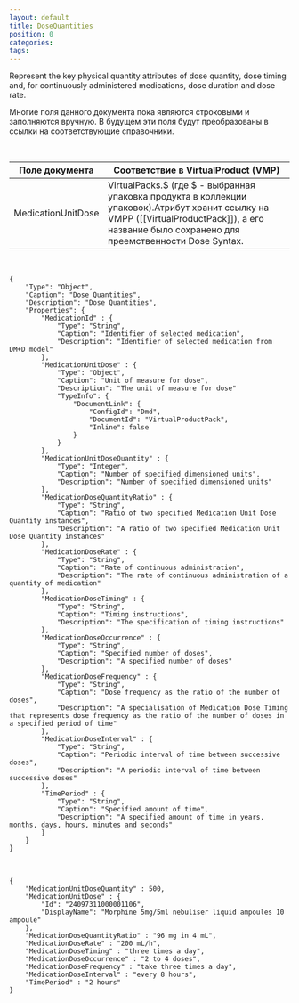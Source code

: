 ```yaml
---
layout: default
title: DoseQuantities
position: 0
categories: 
tags: 
---
```


Represent the key physical quantity attributes of dose quantity, dose timing and, for continuously administered medications, dose duration and dose rate.

Многие поля данного документа пока являются строковыми и заполняются вручную. В будущем эти поля будут преобразованы в ссылки на соответствующие справочники.

   

|Поле документа|Соответствие в VirtualProduct (VMP)|
|--------------|-----------------------------------|
|MedicationUnitDose|VirtualPacks.$ (где $ - выбранная упаковка продукта в коллекции упаковок).Атрибут хранит ссылку на VMPP ([[VirtualProductPack]]), а его название было сохранено для преемственности Dose Syntax.|

   

```
{
    "Type": "Object",
    "Caption": "Dose Quantities",
    "Description": "Dose Quantities",
    "Properties": {
        "MedicationId" : {
            "Type": "String",
            "Caption": "Identifier of selected medication",
            "Description": "Identifier of selected medication from DM+D model"     
        },
        "MedicationUnitDose" : {
            "Type": "Object",
            "Caption": "Unit of measure for dose",
            "Description": "The unit of measure for dose"     
            "TypeInfo": {
                "DocumentLink": {
                    "ConfigId": "Dmd",
                    "DocumentId": "VirtualProductPack",
                    "Inline": false
                }
            }
		},
        "MedicationUnitDoseQuantity" : {
            "Type": "Integer",
            "Caption": "Number of specified dimensioned units",
            "Description": "Number of specified dimensioned units"     
		},
		"MedicationDoseQuantityRatio" : {
            "Type": "String",
            "Caption": "Ratio of two specified Medication Unit Dose Quantity instances",
            "Description": "A ratio of two specified Medication Unit Dose Quantity instances"  			
		},
		"MedicationDoseRate" : {
            "Type": "String",
            "Caption": "Rate of continuous administration",
            "Description": "The rate of continuous administration of a quantity of medication"  			
		},
		"MedicationDoseTiming" : {
            "Type": "String",
            "Caption": "Timing instructions",
            "Description": "The specification of timing instructions"  					
		},
		"MedicationDoseOccurrence" : {
            "Type": "String",
            "Caption": "Specified number of doses",
            "Description": "A specified number of doses"  					
		},
		"MedicationDoseFrequency" : {
            "Type": "String",
            "Caption": "Dose frequency as the ratio of the number of doses",
            "Description": "A specialisation of Medication Dose Timing that represents dose frequency as the ratio of the number of doses in a specified period of time"  			
		},
		"MedicationDoseInterval" : {
            "Type": "String",
            "Caption": "Periodic interval of time between successive doses",
            "Description": "A periodic interval of time between successive doses"  			
		},
		"TimePeriod" : {
            "Type": "String",
            "Caption": "Specified amount of time",
            "Description": "A specified amount of time in years, months, days, hours, minutes and seconds"  			
		}
    }      
}
```

   

```
{
	"MedicationUnitDoseQuantity" : 500,
	"MedicationUnitDose" : {
		"Id": "24097311000001106",
		"DisplayName": "Morphine 5mg/5ml nebuliser liquid ampoules 10 ampoule"
	},
	"MedicationDoseQuantityRatio" : "96 mg in 4 mL",
	"MedicationDoseRate" : "200 mL/h",
	"MedicationDoseTiming" : "three times a day",
	"MedicationDoseOccurrence" : "2 to 4 doses",
	"MedicationDoseFrequency" : "take three times a day",
	"MedicationDoseInterval" : "every 8 hours",
	"TimePeriod" : "2 hours"
}
```

 

 


